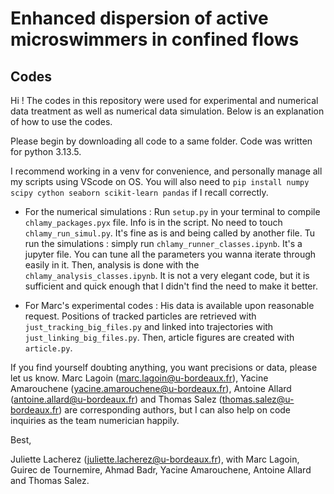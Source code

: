 # Enhanced dispersion of active microswimmers in confined flows

## Codes 

Hi ! The codes in this repository were used for experimental and numerical data treatment as well as numerical data simulation. Below is an explanation of how to use the codes.

Please begin by downloading all code to a same folder. Code was written for python 3.13.5. 

I recommend working in a venv for convenience, and personally manage all my scripts using VScode on OS. You will also need to ```pip install numpy scipy cython seaborn scikit-learn pandas``` if I recall correctly.

- For the numerical simulations :
  Run ```setup.py``` in your terminal to compile ```chlamy_packages.pyx``` file. Info is in the script. 
  No need to touch ```chlamy_run_simul.py```. It's fine as is and being called by another file.
  Tu run the simulations : simply run ```chlamy_runner_classes.ipynb```. It's a jupyter file. You can tune all the parameters you wanna iterate through easily in it.
  Then, analysis is done with the ```chlamy_analysis_classes.ipynb```. It is not a very elegant code, but it is sufficient and quick enough that I didn't find the need to make it better.

- For Marc's experimental codes :
  His data is available upon reasonable request. Positions of tracked particles are retrieved with ```just_tracking_big_files.py``` and linked into trajectories with ```just_linking_big_files.py```. Then, article figures are created with ```article.py```.


If you find yourself doubting anything, you want precisions or data, please let us know. Marc Lagoin (marc.lagoin@u-bordeaux.fr), Yacine Amarouchene (yacine.amarouchene@u-bordeaux.fr), Antoine Allard (antoine.allard@u-bordeaux.fr) and Thomas Salez (thomas.salez@u-bordeaux.fr) are corresponding authors, but I can also help on code inquiries as the team numerician happily.

Best,

Juliette Lacherez (juliette.lacherez@u-bordeaux.fr), with Marc Lagoin, Guirec de Tournemire, Ahmad Badr, Yacine Amarouchene, Antoine Allard and Thomas Salez.

